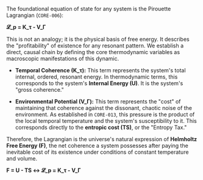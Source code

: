 The foundational equation of state for any system is the Pirouette Lagrangian (`CORE-006`):

**𝓛_p = K_τ - V_Γ**

This is not an analogy; it is the physical basis of free energy. It describes the "profitability" of existence for any resonant pattern. We establish a direct, causal chain by defining the core thermodynamic variables as macroscopic manifestations of this dynamic.

*   **Temporal Coherence (K_τ):** This term represents the system's total internal, ordered, resonant energy. In thermodynamic terms, this corresponds to the system's **Internal Energy (U)**. It is the system's "gross coherence."

*   **Environmental Potential (V_Γ):** This term represents the "cost" of maintaining that coherence against the dissonant, chaotic noise of the environment. As established in `CORE-013`, this pressure is the product of the local temporal temperature and the system's susceptibility to it. This corresponds directly to the **entropic cost (TS)**, or the "Entropy Tax."

Therefore, the Lagrangian is the universe's natural expression of **Helmholtz Free Energy (F)**, the net coherence a system possesses after paying the inevitable cost of its existence under conditions of constant temperature and volume.

**F = U - TS ↔ 𝓛_p = K_τ - V_Γ**